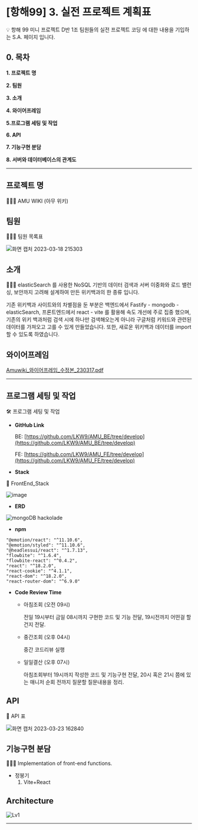 # [항해99] 3. 실전 프로젝트 계획표

<aside>
💡 항해 99 미니 프로젝트 D반 1조 팀원들의
실전 프로젝트 코딩 에 대한 내용을 기입하는 S.A. 페이지 입니다.

</aside>

## 0. 목차

**1. 프로젝트 명**

**2. 팀원**

**3. 소개**

**4. 와이어프레임**

**5.프로그램 세팅 및 작업**

**6. API**

**7. 기능구현 분담**

**8. 서버와 데이터베이스의 관계도**

---

## 프로젝트 명

<aside>
💁🏻‍♂️ AMU WIKI (아무 위키)

</aside>

## 팀원

<aside>
💁🏻‍♂️ 팀원 목록표


![화면 캡처 2023-03-18 215303](https://user-images.githubusercontent.com/117289578/226107207-d9e1d31d-ff6d-4c8b-8cec-b86b57883213.png)


</aside>

## 소개

<aside>
💁🏻‍♂️ elasticSearch 를 사용한 NoSQL 기반의 데이터 검색과 
서버 이중화와 로드 밸런싱, 보안까지 고려해 설계하여 만든 위키백과의 한 종류 입니다.

기존 위키백과 사이트와의 차별점을 둔 부분은 
백엔드에서 Fastify - mongodb - elasticSearch, 
프론트엔드에서  react - vite 를 활용해 속도 개선에 주로 집중 했으며,
기존의 위키 백과처럼 검색 시에 하나만 검색해오는게 아니라 구글처럼 키워드와
관련된 데이터를 가져오고 고를 수 있게 만들었습니다.
또한, 새로운 위키백과 데이터를 import 할 수 있도록 하였습니다.
</aside>

## 와이어프레임

[Amuwiki_와이어프레임_수정본_230317.pdf](https://s3-us-west-2.amazonaws.com/secure.notion-static.com/b1f6ae2f-33f0-4812-a540-c2e29691790e/Amuwiki_%EC%99%80%EC%9D%B4%EC%96%B4%ED%94%84%EB%A0%88%EC%9E%84_%EC%88%98%EC%A0%95%EB%B3%B8_230317.pdf)


---

## 프로그램 세팅 및 작업

<aside>
🛠 프로그램 세팅 및 작업

- **GitHub Link**
    
    BE: [https://github.com/LKW9/AMU_BE/tree/develop](https://github.com/LKW9/AMU_BE/tree/develop)
    
    FE: [https://github.com/LKW9/AMU_FE/tree/develop](https://github.com/LKW9/AMU_FE/tree/develop)
    

- **Stack**
    
    
    <aside>
🔗 FrontEnd_Stack


![image](https://user-images.githubusercontent.com/92284361/227667321-e70c40a4-3696-479c-8e80-ede70f874685.png)
    

- **ERD**
    
![mongoDB hackolade](https://user-images.githubusercontent.com/117289578/226113241-62171e24-f7a9-49ca-b573-0e9e8fd4d8ff.png)


- **npm**
 ```
"@emotion/react": "^11.10.6",
"@emotion/styled": "^11.10.6",
"@headlessui/react": "^1.7.13",
"flowbite": "^1.6.4",
"flowbite-react": "^0.4.2",
"react": "^18.2.0",
"react-cookie": "^4.1.1",
"react-dom": "^18.2.0",
"react-router-dom": "^6.9.0"
```    

- **Code Review Time**
    - 아침조회 (오전 09시)
        
        전일 19시부터 금일 08시까지 구현한 코드 및 기능 전달,
        19시전까지 어떤걸 할건지 전달.
        
    - 중간조회 (오후 04시)
        
        중간 코드리뷰 실행
        
    - 일일결산 (오후 07시)
        
        아침조회부터 19시까지 작성한 코드 및 기능구현 전달,
        20시 혹은 21시 쯤에 있는 매니저 순회 전까지 질문할 질문내용을 정리.
        

</aside>

## API

<aside>

📃 API 표

![화면 캡처 2023-03-23 162840](https://user-images.githubusercontent.com/117289578/227133318-d195ef6a-fdbd-4be9-848b-9c801b3b4a2a.png)

</aside>

## **기능구현 분담**

<aside>
🙋🏻‍♂️  Implementation of front-end functions.
    
    
- 정붕기
    1. Vite+React

        
</aside>

## Architecture

![Lv1](https://user-images.githubusercontent.com/117289578/227130486-711e9829-f50f-45bd-a1ff-7dd39d2be208.png)



---
